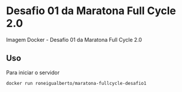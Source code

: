# Desafio 01 da Maratona Full Cycle 2.0

Imagem Docker - Desafio 01 da Maratona Full Cycle 2.0

## Uso

Para iniciar o servidor
    
    docker run roneigualberto/maratona-fullcycle-desafio1

   
